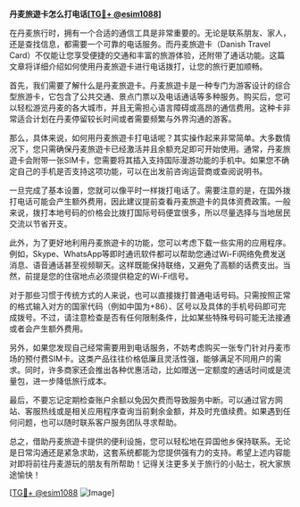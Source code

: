 **丹麦旅遊卡怎么打电话[[TG💪+ @esim1088](https://t.me/s/esim1088)]**

在丹麦旅行时，拥有一个合适的通信工具是非常重要的。无论是联系朋友、家人，还是查找信息，都需要一个可靠的电话服务。而丹麦旅遊卡（Danish Travel Card）不仅能让您享受便捷的交通和丰富的旅游体验，还附带了通话功能。这篇文章将详细介绍如何使用丹麦旅遊卡进行电话拨打，让您的旅行更加顺畅。

首先，我们需要了解什么是丹麦旅遊卡。丹麦旅遊卡是一种专门为游客设计的综合型旅游卡，它包含了公共交通、景点门票以及电话通话等多种服务。购买后，您可以轻松游览丹麦的各大城市，并且无需担心语言障碍或高昂的通信费用。这种卡非常适合计划在丹麦停留较长时间或者需要频繁与外界沟通的游客。

那么，具体来说，如何用丹麦旅遊卡打电话呢？其实操作起来非常简单。大多数情况下，您只需确保丹麦旅遊卡已经激活并且余额充足即可开始使用。通常，丹麦旅遊卡会附带一张SIM卡，您需要将其插入支持国际漫游功能的手机中。如果您不确定自己的手机是否支持这项功能，可以在出发前咨询运营商或查阅说明书。

一旦完成了基本设置，您就可以像平时一样拨打电话了。需要注意的是，在国外拨打电话可能会产生额外费用，因此建议提前查看丹麦旅遊卡的具体资费政策。一般来说，拨打本地号码的价格会比拨打国际号码便宜很多，所以尽量选择与当地居民交流以节省开支。

此外，为了更好地利用丹麦旅遊卡的功能，您可以考虑下载一些实用的应用程序。例如，Skype、WhatsApp等即时通讯软件都可以帮助您通过Wi-Fi网络免费发送消息、语音通话甚至视频聊天。这样既能保持联络，又避免了高额的话费支出。当然，前提是您的住宿地点必须提供稳定的Wi-Fi信号。

对于那些习惯于传统方式的人来说，也可以直接拨打普通电话号码。只需按照正常的格式输入对方的国家代码（例如中国为+86）、区号以及具体的手机号码即可完成拨号。不过，请注意检查是否有任何限制条件，比如某些特殊号码可能无法接通或者会产生额外费用。

另外，如果您发现自己经常需要用到电话服务，不妨考虑购买一张专门针对丹麦市场的预付费SIM卡。这类产品往往价格低廉且灵活性强，能够满足不同用户的需求。同时，许多商家还会推出各种优惠活动，比如赠送一定额度的通话时间或是流量包，进一步降低旅行成本。

最后，不要忘记定期检查账户余额以免因欠费而导致服务中断。可以通过官方网站、客服热线或是相关应用程序查询当前剩余金额，并及时充值续费。如果遇到任何问题，也可以随时联系客户服务团队寻求帮助。

总之，借助丹麦旅遊卡提供的便利设施，您可以轻松地在异国他乡保持联系。无论是日常沟通还是紧急求助，这套系统都能为您提供强有力的支持。希望上述内容能对即将前往丹麦游玩的朋友有所帮助！记得关注更多关于旅行的小贴士，祝大家旅途愉快！

[[TG💪+ @esim1088](https://t.me/s/esim1088) ![Image](https://i.postimg.cc/4NQfJmqS/Snipaste-2025-05-13-00-14-12.png)]